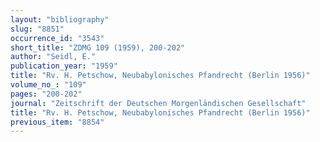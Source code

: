```yaml
---
layout: "bibliography"
slug: "8851"
occurrence_id: "3543"
short_title: "ZDMG 109 (1959), 200-202"
author: "Seidl, E."
publication_year: "1959"
title: "Rv. H. Petschow, Neubabylonisches Pfandrecht (Berlin 1956)"
volume_no_: "109"
pages: "200-202"
journal: "Zeitschrift der Deutschen Morgenländischen Gesellschaft"
title: "Rv. H. Petschow, Neubabylonisches Pfandrecht (Berlin 1956)"
previous_item: "8854"
---
```

